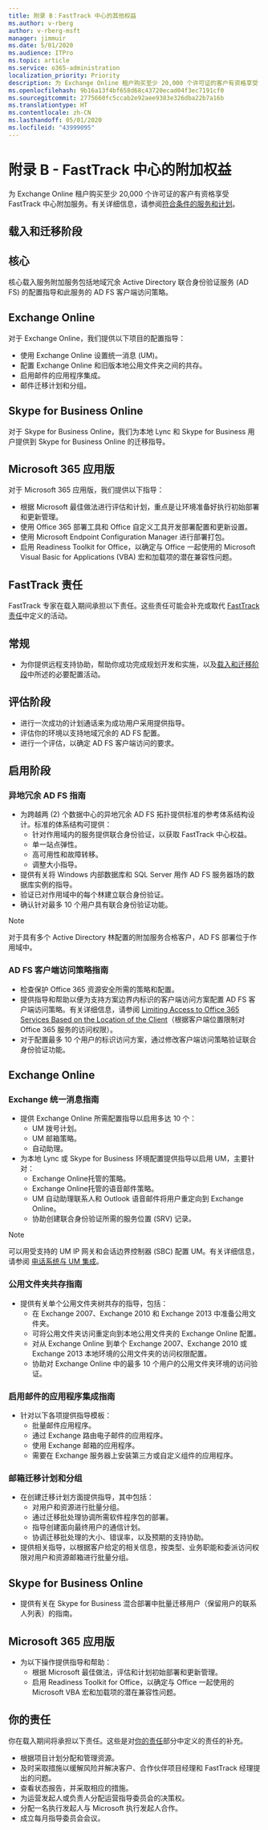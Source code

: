 ```yaml
---
title: 附录 B：FastTrack 中心的其他权益
ms.author: v-rberg
author: v-rberg-msft
manager: jimmuir
ms.date: 5/01/2020
ms.audience: ITPro
ms.topic: article
ms.service: o365-administration
localization_priority: Priority
description: 为 Exchange Online 租户购买至少 20,000 个许可证的客户有资格享受 FastTrack 中心附加服务。有关详细信息，请参阅“符合条件的服务和计划”。
ms.openlocfilehash: 9b16a13f4bf658d68c43720ecad04f3ec7191cf0
ms.sourcegitcommit: 2775660fc5ccab2e92aee9383e326dba22b7a16b
ms.translationtype: HT
ms.contentlocale: zh-CN
ms.lasthandoff: 05/01/2020
ms.locfileid: "43999095"
---
```

# <a name="appendix-b---fasttrack-center-additional-benefit"></a>附录 B - FastTrack 中心的附加权益

为 Exchange Online 租户购买至少 20,000 个许可证的客户有资格享受 FastTrack 中心附加服务。有关详细信息，请参阅[符合条件的服务和计划](M365-eligible-services-and-plans.md)。 
  
## <a name="onboarding-and-migration-phases"></a>载入和迁移阶段

## <a name="core"></a>核心

核心载入服务附加服务包括地域冗余 Active Directory 联合身份验证服务 (AD FS) 的配置指导和此服务的 AD FS 客户端访问策略。 
  
## <a name="exchange-online"></a>Exchange Online

对于 Exchange Online，我们提供以下项目的配置指导：
- 使用 Exchange Online 设置统一消息 (UM)。
- 配置 Exchange Online 和旧版本地公用文件夹之间的共存。
- 启用邮件的应用程序集成。 
- 邮件迁移计划和分组。
    
## <a name="skype-for-business-online"></a>Skype for Business Online

对于 Skype for Business Online，我们为本地 Lync 和 Skype for Business 用户提供到 Skype for Business Online 的迁移指导。
  
## <a name="microsoft-365-apps"></a>Microsoft 365 应用版

对于 Microsoft 365 应用版，我们提供以下指导： 
- 根据 Microsoft 最佳做法进行评估和计划，重点是让环境准备好执行初始部署和更新管理。 
- 使用 Office 365 部署工具和 Office 自定义工具开发部署配置和更新设置。 
- 使用 Microsoft Endpoint Configuration Manager 进行部署打包。  
- 启用 Readiness Toolkit for Office，以确定与 Office 一起使用的 Microsoft Visual Basic for Applications (VBA) 宏和加载项的潜在兼容性问题。
    
## <a name="fasttrack-responsibilities"></a>FastTrack 责任

FastTrack 专家在载入期间承担以下责任。这些责任可能会补充或取代 [FastTrack 责任](O365-fasttrack-responsibilities.md)中定义的活动。
  
## <a name="general"></a>常规

- 为你提供远程支持协助，帮助你成功完成规划开发和实施，以及[载入和迁移阶段](#onboarding-and-migration-phases)中所述的必要配置活动。
    
## <a name="assess-phase"></a>评估阶段

- 进行一次成功的计划通话来为成功用户采用提供指导。 
- 评估你的环境以支持地域冗余的 AD FS 配置。  
- 进行一个评估，以确定 AD FS 客户端访问的要求。
    
## <a name="enable-phase"></a>启用阶段

### <a name="geo-redundant-ad-fs-guidance"></a>异地冗余 AD FS 指南

- 为跨越两 (2) 个数据中心的异地冗余 AD FS 拓扑提供标准的参考体系结构设计。标准的体系结构可提供：
  - 针对作用域内的服务提供联合身份验证，以获取 FastTrack 中心权益。 
  - 单一站点弹性。  
  - 高可用性和故障转移。  
  - 调整大小指导。 
- 提供有关将 Windows 内部数据库和 SQL Server 用作 AD FS 服务器场的数据库实例的指导。   
- 验证已对作用域中的每个林建立联合身份验证。  
- 确认针对最多 10 个用户具有联合身份验证功能。
    
> [!NOTE]
> 对于具有多个 Active Directory 林配置的附加服务合格客户，AD FS 部署位于作用域中。 
  
### <a name="ad-fs-client-access-policy-guidance"></a>AD FS 客户端访问策略指南

- 检查保护 Office 365 资源安全所需的策略和配置。  
- 提供指导和帮助以便为支持方案边界内标识的客户端访问方案配置 AD FS 客户端访问策略。有关详细信息，请参阅 [Limiting Access to Office 365 Services Based on the Location of the Client](https://go.microsoft.com/fwlink/?LinkID=525689)（根据客户端位置限制对 Office 365 服务的访问权限）。 
- 对于配置最多 10 个用户的标识访问方案，通过修改客户端访问策略验证联合身份验证功能。
    
## <a name="exchange-online"></a>Exchange Online

### <a name="exchange-unified-messaging-guidance"></a>Exchange 统一消息指南

- 提供 Exchange Online 所需配置指导以启用多达 10 个： 
  - UM 拨号计划。   
  - UM 邮箱策略。 
  - 自动助理。  
- 为本地 Lync 或 Skype for Business 环境配置提供指导以启用 UM，主要针对：  
  - Exchange Online托管的策略。  
  - Exchange Online托管的语音邮件策略。 
  - UM 自动助理联系人和 Outlook 语音邮件将用户重定向到 Exchange Online。 
  - 协助创建联合身份验证所需的服务位置 (SRV) 记录。
> [!NOTE]
> 可以用受支持的 UM IP 网关和会话边界控制器 (SBC) 配置 UM。有关详细信息，请参阅 [电话系统与 UM 集成](https://go.microsoft.com/fwlink/?LinkID=809293)。 
  
### <a name="public-folder-coexistence-guidance"></a>公用文件夹共存指南

- 提供有关单个公用文件夹树共存的指导，包括：  
  - 在 Exchange 2007、Exchange 2010 和 Exchange 2013 中准备公用文件夹。 
  - 可将公用文件夹访问重定向到本地公用文件夹的 Exchange Online 配置。  
  - 对从 Exchange Online 到单个 Exchange 2007、Exchange 2010 或 Exchange 2013 本地环境的公用文件夹的访问权限配置。  
  - 协助对 Exchange Online 中的最多 10 个用户的公用文件夹环境的访问验证。
    
### <a name="mail-enabled-application-integration-guidance"></a>启用邮件的应用程序集成指南

- 针对以下各项提供指导模板：  
  - 批量邮件应用程序。  
  - 通过 Exchange 路由电子邮件的应用程序。  
  - 使用 Exchange 邮箱的应用程序。  
  - 需要在 Exchange 服务器上安装第三方或自定义组件的应用程序。
    
### <a name="mailbox-migration-planning-and-grouping"></a>邮箱迁移计划和分组

- 在创建迁移计划方面提供指导，其中包括：  
  - 对用户和资源进行批量分组。
  - 通过迁移批处理协调所需软件程序包的部署。   
  - 指导创建面向最终用户的通信计划。 
  - 协调迁移批处理的大小、错误率，以及预期的支持协助。 
- 提供相关指导，以根据客户给定的相关信息，按类型、业务职能和委派访问权限对用户和资源邮箱进行批量分组。
    
## <a name="skype-for-business-online"></a>Skype for Business Online

- 提供有关在 Skype for Business 混合部署中批量迁移用户（保留用户的联系人列表）的指南。
    
## <a name="microsoft-365-apps"></a>Microsoft 365 应用版

- 为以下操作提供指导和帮助：  
  - 根据 Microsoft 最佳做法，评估和计划初始部署和更新管理。
  - 启用 Readiness Toolkit for Office，以确定与 Office 一起使用的 Microsoft VBA 宏和加载项的潜在兼容性问题。
  
## <a name="your-responsibilities"></a>你的责任

你在载入期间将承担以下责任。这些是对[你的责任](O365-your-responsibilities.md)部分中定义的责任的补充。 
  
- 根据项目计划分配和管理资源。  
- 及时采取措施以缓解风险并解决客户、合作伙伴项目经理和 FastTrack 经理提出的问题。   
- 查看状态报告，并采取相应的措施。   
- 为运营发起人或负责人分配运营指导委员会的决策权。  
- 分配一名执行发起人与 Microsoft 执行发起人合作。  
- 成立每月指导委员会会议。
